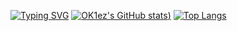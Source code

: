 [![Typing SVG](https://readme-typing-svg.herokuapp.com?font=Fira+Code&weight=700&pause=1000&color=2992F7&width=435&lines=Hey+there%2C+I'm+OK1ez)](https://github.com/ok1ez)
[![OK1ez's GitHub stats](https://github-readme-stats.vercel.app/api?username=ok1ez&count_private=true&show_icons=true&theme=radical))](https://github.com/ok1ez)
[![Top Langs](https://github-readme-stats.vercel.app/api/top-langs/?username=ok1ez&langs_count=8&show_icons=true&theme=radical)](https://github.com/ok1ez)










